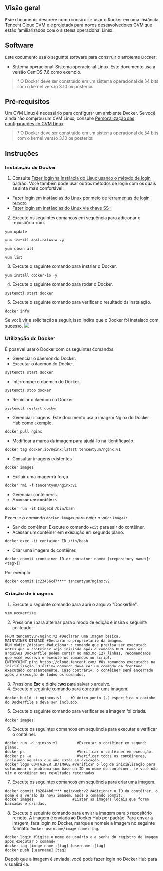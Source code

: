 ## Visão geral
Este documento descreve como construir e usar o Docker em uma instância Tencent Cloud CVM e é projetado para novos desenvolvedores CVM que estão familiarizados com o sistema operacional Linux.

## Software

Este documento usa o seguinte software para construir o ambiente Docker:
- Sistema operacional: Sistema operacional Linux. Este documento usa a versão CentOS 7.6 como exemplo.
>? O Docker deve ser construído em um sistema operacional de 64 bits com o kernel versão 3.10 ou posterior.
>

## Pré-requisitos
Um CVM Linux é necessário para configurar um ambiente Docker. Se você ainda não comprou um CVM Linux, consulte [Personalização das configurações do CVM Linux](https://intl.cloud.tencent.com/document/product/213/10517).
>? O Docker deve ser construído em um sistema operacional de 64 bits com o kernel versão 3.10 ou posterior.
>

## Instruções

### Instalação do Docker

1. Consulte [Fazer login na instância do Linux usando o método de login padrão](https://intl.cloud.tencent.com/document/product/213/5436). Você também pode usar outros métodos de login com os quais se sinta mais confortável:
 - [Fazer login em instâncias do Linux por meio de ferramentas de login remoto](https://intl.cloud.tencent.com/document/product/213/32502)
 - [Fazer login em instâncias do Linux via chave SSH](https://intl.cloud.tencent.com/document/product/213/32501)
2. Execute os seguintes comandos em sequência para adicionar o repositório yum.
```
yum update
```
```
yum install epel-release -y
```
```
yum clean all
```
```
yum list
```
3. Execute o seguinte comando para instalar o Docker.
```
yum install docker-io -y
```
4. Execute o seguinte comando para rodar o Docker.
```
systemctl start docker
```
5. Execute o seguinte comando para verificar o resultado da instalação.
```
docker info
```
Se você vir a solicitação a seguir, isso indica que o Docker foi instalado com sucesso.
![](https://main.qcloudimg.com/raw/a848737e9d011f528f66dc54fca61c08.png)


### Utilização do Docker
É possível usar o Docker com os seguintes comandos:
- Gerenciar o daemon do Docker.
 - Executar o daemon do Docker.
```
systemctl start docker
```
 - Interromper o daemon do Docker.
```
systemctl stop docker
```
 - Reiniciar o daemon do Docker.
```
systemctl restart docker
```
- Gerenciar imagens. Este documento usa a imagem Nginx do Docker Hub como exemplo.
```
docker pull nginx 
```
 - Modificar a marca da imagem para ajudá-lo na identificação.
```
docker tag docker.io/nginx:latest tencentyun/nginx:v1
```
 - Consultar imagens existentes.
```
docker images
```
 - Excluir uma imagem à força.
```
docker rmi -f tencentyun/nginx:v1
```
- Gerenciar contêineres.
 - Acessar um contêiner.
```
docker run -it ImageId /bin/bash
```
Execute o comando `docker images` para obter o valor `ImageId`.
 - Sair do contêiner. Execute o comando `exit` para sair do contêiner.
 - Acessar um contêiner em execução em segundo plano.
```
docker exec -it container ID /bin/bash
```
 - Criar uma imagem do contêiner.
```
docker commit <container ID or container name> [<repository name>[:<tag>]]
```
Por exemplo:
```
docker commit 1c23456cd7**** tencentyun/nginx:v2
```

### Criação de imagens

1. Execute o seguinte comando para abrir o arquivo "Dockerfile".
```
vim Dockerfile
```
2. Pressione **i** para alternar para o modo de edição e insira o seguinte conteúdo:
```
FROM tencentyun/nginx:v2 #Declarar uma imagem básica.
MAINTAINER DTSTACK #Declarar o proprietário da imagem.
RUN mkdir /dtstact #Adicionar o comando que precisa ser executado antes que o contêiner seja iniciado após o comando RUN. Como os arquivos Dockerfile podem conter no máximo 127 linhas, recomendamos que você escreva e execute os comandos no script.
ENTRYPOINT ping https://cloud.tencent.com/ #Os comandos executados na inicialização. O último comando deve ser um comando de frontend executado constantemente. Caso contrário, o contêiner será encerrado após a execução de todos os comandos.
```
3. Pressione **Esc** e digite **:wq** para salvar o arquivo.
4. Execute o seguinte comando para construir uma imagem.
```
docker build -t nginxos:v1 .  #O único ponto (.) especifica o caminho do Dockerfile e deve ser incluído.
```
5. Execute o seguinte comando para verificar se a imagem foi criada.
```
docker images
```
6. Execute os seguintes comandos em sequência para executar e verificar o contêiner.
```
docker run -d nginxos:v1         #Executar o contêiner em segundo plano.
docker ps                        #Verificar o contêiner em execução.
docker ps -a                     #Verificar todos os contêineres, incluindo aqueles que não estão em execução.
docker logs CONTAINER ID/IMAGE #Verificar o log de inicialização para solucionar o problema com base na ID ou nome do contêiner, se você não vir o contêiner nos resultados retornados
```
7. Execute os seguintes comandos em sequência para criar uma imagem.
```
docker commit fb2844b6**** nginxweb:v2 #Adicionar o ID do contêiner, o nome e a versão da nova imagem, após o comando commit.
docker images                  #Listar as imagens locais que foram baixadas e criadas.
```
8. Execute o seguinte comando para enviar a imagem para o repositório remoto.
A imagem é enviada ao Docker Hub por padrão. Para enviar a imagem, faça login no Docker, marque e nomeie a imagem no seguinte formato: `Docker username/image name: tag`.
```
docker login #Digite o nome de usuário e a senha do registro de imagem após executar o comando
docker tag [image name]:[tag] [username]:[tag]
docker push [username]:[tag]
```
Depois que a imagem é enviada, você pode fazer login no Docker Hub para visualizá-la.



